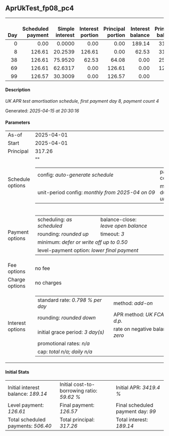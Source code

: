 <h2>AprUkTest_fp08_pc4</h2>
<table>
    <thead style="vertical-align: bottom;">
        <th style="text-align: right;">Day</th>
        <th style="text-align: right;">Scheduled payment</th>
        <th style="text-align: right;">Simple interest</th>
        <th style="text-align: right;">Interest portion</th>
        <th style="text-align: right;">Principal portion</th>
        <th style="text-align: right;">Interest balance</th>
        <th style="text-align: right;">Principal balance</th>
        <th style="text-align: right;">Total simple interest</th>
        <th style="text-align: right;">Total interest</th>
        <th style="text-align: right;">Total principal</th>
    </thead>
    <tr style="text-align: right;">
        <td class="ci00">0</td>
        <td class="ci01" style="white-space: nowrap;">0.00</td>
        <td class="ci02">0.0000</td>
        <td class="ci03">0.00</td>
        <td class="ci04">0.00</td>
        <td class="ci05">189.14</td>
        <td class="ci06">317.26</td>
        <td class="ci07">0.0000</td>
        <td class="ci08">0.00</td>
        <td class="ci09">0.00</td>
    </tr>
    <tr style="text-align: right;">
        <td class="ci00">8</td>
        <td class="ci01" style="white-space: nowrap;">126.61</td>
        <td class="ci02">20.2539</td>
        <td class="ci03">126.61</td>
        <td class="ci04">0.00</td>
        <td class="ci05">62.53</td>
        <td class="ci06">317.26</td>
        <td class="ci07">20.2539</td>
        <td class="ci08">126.61</td>
        <td class="ci09">0.00</td>
    </tr>
    <tr style="text-align: right;">
        <td class="ci00">38</td>
        <td class="ci01" style="white-space: nowrap;">126.61</td>
        <td class="ci02">75.9520</td>
        <td class="ci03">62.53</td>
        <td class="ci04">64.08</td>
        <td class="ci05">0.00</td>
        <td class="ci06">253.18</td>
        <td class="ci07">96.2059</td>
        <td class="ci08">189.14</td>
        <td class="ci09">64.08</td>
    </tr>
    <tr style="text-align: right;">
        <td class="ci00">69</td>
        <td class="ci01" style="white-space: nowrap;">126.61</td>
        <td class="ci02">62.6317</td>
        <td class="ci03">0.00</td>
        <td class="ci04">126.61</td>
        <td class="ci05">0.00</td>
        <td class="ci06">126.57</td>
        <td class="ci07">158.8376</td>
        <td class="ci08">189.14</td>
        <td class="ci09">190.69</td>
    </tr>
    <tr style="text-align: right;">
        <td class="ci00">99</td>
        <td class="ci01" style="white-space: nowrap;">126.57</td>
        <td class="ci02">30.3009</td>
        <td class="ci03">0.00</td>
        <td class="ci04">126.57</td>
        <td class="ci05">0.00</td>
        <td class="ci06">0.00</td>
        <td class="ci07">189.1384</td>
        <td class="ci08">189.14</td>
        <td class="ci09">317.26</td>
    </tr>
</table>
<h4>Description</h4>
<p><i>UK APR test amortisation schedule, first payment day 8, payment count 4</i></p>
<p>Generated: <i>2025-04-15 at 20:30:16</i></p>
<h4>Parameters</h4>
<table>
    <tr>
        <td>As-of</td>
        <td>2025-04-01</td>
    </tr>
    <tr>
        <td>Start</td>
        <td>2025-04-01</td>
    </tr>
    <tr>
        <td>Principal</td>
        <td>317.26</td>
    </tr>
    <tr>
        <td>Schedule options</td>
        <td>
            <table>
                <tr>
                    <td>config: <i>auto-generate schedule</i></td>
                    <td>payment count: <i>4</i></td>
                </tr>
                <tr>
                    <td style="white-space: nowrap;">unit-period config: <i>monthly from 2025-04 on 09</i></td>""
                    <td>max duration: <i>unlimited</i></td>
                </tr>
            </table>
        </td>
    </tr>
    <tr>
        <td>Payment options</td>
        <td>
            <table>
                <tr>
                    <td>scheduling: <i>as scheduled</i></td>
                    <td>balance-close: <i>leave&nbsp;open&nbsp;balance</i></td>
                </tr>
                <tr>
                    <td>rounding: <i>rounded up</i></td>
                    <td>timeout: <i>3</i></td>
                </tr>
                <tr>
                    <td colspan='2'>minimum: <i>defer&nbsp;or&nbsp;write&nbsp;off&nbsp;up&nbsp;to&nbsp;0.50</i></td>
                </tr>
                <tr>
                    <td colspan='2'>level-payment option: <i>lower&nbsp;final&nbsp;payment</i></td>
                </tr>
            </table>
        </td>
    </tr>
    <tr>
        <td>Fee options</td>
        <td>no fee
        </td>
    </tr>
    <tr>
        <td>Charge options</td>
        <td>no charges
        </td>
    </tr>
    <tr>
        <td>Interest options</td>
        <td>
            <table>
                <tr>
                    <td>standard rate: <i>0.798 % per day</i></td>
                    <td>method: <i>add-on</i></td>
                </tr>
                <tr>
                    <td>rounding: <i>rounded down</i></td>
                    <td>APR method: <i>UK FCA to 1 d.p.</i></td>
                </tr>
                <tr>
                    <td>initial grace period: <i>3 day(s)</i></td>
                    <td>rate on negative balance: <i>zero</i></td>
                </tr>
                <tr>
                    <td colspan="2">promotional rates: <i><i>n/a</i></i></td>
                </tr>
                <tr>
                    <td colspan="2">cap: <i>total <i>n/a</i>; daily <i>n/a</i></td>
                </tr>
            </table>
        </td>
    </tr>
</table>
<h4>Initial Stats</h4>
<table>
    <tr>
        <td>Initial interest balance: <i>189.14</i></td>
        <td>Initial cost-to-borrowing ratio: <i>59.62 %</i></td>
        <td>Initial APR: <i>3419.4 %</i></td>
    </tr>
    <tr>
        <td>Level payment: <i>126.61</i></td>
        <td>Final payment: <i>126.57</i></td>
        <td>Final scheduled payment day: <i>99</i></td>
    </tr>
    <tr>
        <td>Total scheduled payments: <i>506.40</i></td>
        <td>Total principal: <i>317.26</i></td>
        <td>Total interest: <i>189.14</i></td>
    </tr>
</table>
